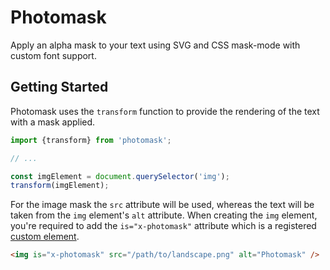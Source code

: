 # Photomask

Apply an alpha mask to your text using SVG and CSS mask-mode with custom font support.

## Getting Started

Photomask uses the `transform` function to provide the rendering of the text with a mask applied.

```javascript
import {transform} from 'photomask';

// ...

const imgElement = document.querySelector('img');
transform(imgElement);
```

For the image mask the `src` attribute will be used, whereas the text will be taken from the `img` element's `alt` attribute. When creating the `img` element, you're required to add the `is="x-photomask"` attribute which is a registered [custom element](http://www.html5rocks.com/en/tutorials/webcomponents/customelements/).

```html
<img is="x-photomask" src="/path/to/landscape.png" alt="Photomask" />
```

